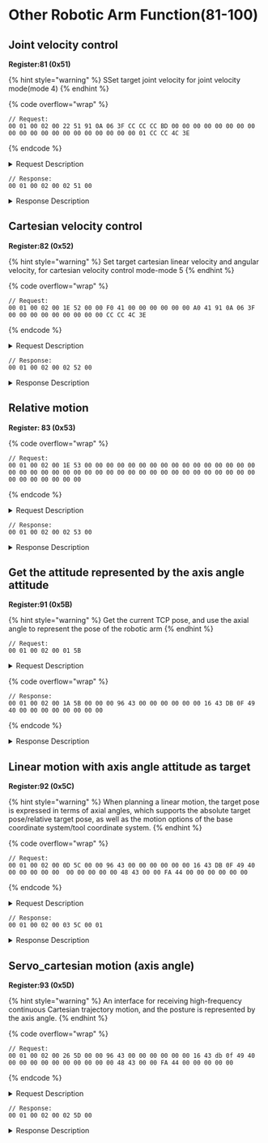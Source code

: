 # Other Robotic Arm Function(81-100)

## Joint velocity control

**Register:81 (0x51)**

{% hint style="warning" %}
SSet target joint velocity for joint velocity mode(mode 4)
{% endhint %}

{% code overflow="wrap" %}
```
// Request:
00 01 00 02 00 22 51 91 0A 06 3F CC CC CC BD 00 00 00 00 00 00 00 00 00 00 00 00 00 00 00 00 00 00 00 00 01 CC CC 4C 3E
```
{% endcode %}

<details>

<summary>Request Description</summary>

{% code overflow="wrap" %}
```
//00 01    U16, Transaction ID
//00 02    U16, Protocol Identifier
//00 22    U16, Length 
//51       U8, Register
//91 0A 06 3F	FP32, Joint 1 target velocity: π/6 rad/s
//CC CC CC BD	FP32, Joint 2 target velocity: -0.1 rad/s
//00 00 00 00	FP32, Joint 3 target velocity: 0 rad/s
//00 00 00 00	FP32, Joint 4 target velocity: 0 rad/s
//00 00 00 00	FP32, Joint 5 target velocity: 0 rad/s
//00 00 00 00	FP32, Joint 6 target velocity: 0 rad/s
//00 00 00 00	FP32, Joint 7 target velocity: 0 rad/s
//01	U8, whether all joints accelerate and decelerate synchronously: 1-True
//CC CC 4C 3E	FP32, duration: 0.2s
```
{% endcode %}

</details>

```
// Response:
00 01 00 02 00 02 51 00
```

<details>

<summary>Response Description</summary>

```
//00 01    U16, Transaction ID
//00 02    U16, Protocol Identifier
//00 02    U16, Length 
//51       U8, Register
//00       U8, State
```

</details>

## Cartesian velocity control

**Register:82 (0x52)**

{% hint style="warning" %}
Set target cartesian linear velocity and angular velocity, for cartesian velocity control mode-mode 5
{% endhint %}

{% code overflow="wrap" %}
```
// Request:
00 01 00 02 00 1E 52 00 00 F0 41 00 00 00 00 00 00 A0 41 91 0A 06 3F 00 00 00 00 00 00 00 00 00 CC CC 4C 3E 
```
{% endcode %}

<details>

<summary>Request Description</summary>

```
//00 01    U16, Transaction ID
//00 02    U16, Protocol Identifier
//00 1E    U16, Length 
//52       U8, Register
//00 00 F0 41	FP32,  Cartesian linear velocity: Vx = 30 mm/s 
//00 00 00 00	FP32,  Cartesian linear velocity: Vy = 0 mm/s 
//00 00 A0 41	FP32,  Cartesian linear velocity: Vz = 20 mm/s 
//91 0A 06 3F	FP32,  Cartesian angular velocity: ωx = π/6 rad/s 
//00 00 00 00	FP32,  Cartesian angular velocity: ωy= 0  rad/s 
//00 00 00 00	FP32,  Cartesian angular velocity ωz = 0  rad/s 
//00	U8,  is tool coordinate or not: 0-base coordinate 
//CC CC 4C 3E	FP32,  duration: 0.2s 
```

</details>

```
// Response:
00 01 00 02 00 02 52 00
```

<details>

<summary>Response Description</summary>

```
//00 01    U16, Transaction ID
//00 02    U16, Protocol Identifier
//00 02    U16, Length 
//52       U8, Register
//00       U8, State
```

</details>

## Relative motion&#x20;

**Register: 83 (0x53)**

{% code overflow="wrap" %}
```
// Request:
00 01 00 02 00 1E 53 00 00 00 00 00 00 00 00 00 00 00 00 00 00 00 00 00 00 00 00 00 00 00 00 00 00 00 00 00 00 00 00 00 00 00 00 00 00 00 00 00 00 00 00 00 00 
```
{% endcode %}

<details>

<summary>Request Description</summary>

{% code overflow="wrap" %}
```
//00 01    U16, Transaction ID
//00 02    U16, Protocol Identifier
//00 1E    U16, Length 
//53       U8, Register
//00 00 00 00	FP32, TCP control，Parameter is X (mm) Joint control，Parameter is J1 (rad)
//00 00 00 00	FP32, TCP control，Parameter is y (mm) Joint control，Parameter is J2 (rad)
//00 00 00 00	FP32, TCP control，Parameter is z (mm) Joint control，Parameter isJ3 (rad)
//00 00 00 00	FP32, TCP control，Parameter is roll (rad) Joint control，Parameter is J4 (rad)
//00 00 00 00	FP32, TCP control，Parameter is pitch (rad) Joint control，Parameter is J5 (rad)
//00 00 00 00	FP32, TCP control，Parameter isyaw (rad) Joint control，Parameter is J6 (rad)
//00 00 00 00	FP32, TCP control，Parameter is meaningless Joint control，Parameter is J7 (rad)
//00 00 00 00	FP32, speed(mm/s, rad/s)
//00 00 00 00	FP32, acceleration(mm/s^2, rad/s^2)
//00 00 00 00	FP32, move time（useless, just 0）
//00 00 00 00	FP32, radius(mm)

//00	U8,
TCP or Joint
0: TCP
1: Joint

//00	U8,
RPY control，only in TCP control（ 2 is 0）
0: RPY control
1: Angle control
```
{% endcode %}

</details>

```
// Response:
00 01 00 02 00 02 53 00
```

<details>

<summary>Response Description</summary>

```
//00 01    U16, Transaction ID
//00 02    U16, Protocol Identifier
//00 02    U16, Length 
//53       U8, Register
//00       U8, State
```

</details>

## Get the attitude represented by the axis angle attitude

**Register:91 (0x5B)**

{% hint style="warning" %}
Get the current TCP pose, and use the axial angle to represent the pose of the robotic arm
{% endhint %}

```
// Request:
00 01 00 02 00 01 5B  
```

<details>

<summary>Request Description</summary>

```
//00 01    U16, Transaction ID
//00 02    U16, Protocol Identifier
//00 01    U16, Length 
//5B       U8, Register
```

</details>

{% code overflow="wrap" %}
```
// Response:
00 01 00 02 00 1A 5B 00 00 00 96 43 00 00 00 00 00 00 16 43 DB 0F 49 40 00 00 00 00 00 00 00 00 
```
{% endcode %}

<details>

<summary>Response Description</summary>

```
//00 01    U16, Transaction ID
//00 02    U16, Protocol Identifier
//00 1A    U16, Length 
//5B       U8, Register
//00       U8, State
//00 00 96 43	FP32,  Current Cartesian coordinate X=300mm
//00 00 00 00	FP32,  Current Cartesian coordinate Y=0
//00 00 16 43	FP32,  Current Cartesian coordinate Z=150mm
//DB 0F 49 40	FP32,  Current Cartesian coordinate Rx=π rad 
//00 00 00 00	FP32,  Current Cartesian coordinate Ry=0 
//00 00 00 00	FP32,  Current Cartesian coordinate Rz=0 
```

</details>

## Linear motion with axis angle attitude as target

**Register:92 (0x5C)**

{% hint style="warning" %}
When planning a linear motion, the target pose is expressed in terms of axial angles, which supports the absolute target pose/relative target pose, as well as the motion options of the base coordinate system/tool coordinate system.
{% endhint %}

{% code overflow="wrap" %}
```
// Request:
00 01 00 02 00 0D 5C 00 00 96 43 00 00 00 00 00 00 16 43 DB 0F 49 40 00 00 00 00 00  00 00 00 00 00 48 43 00 00 FA 44 00 00 00 00 00 00 
```
{% endcode %}

<details>

<summary>Request Description</summary>

{% code overflow="wrap" %}
```
//00 01    U16, Transaction ID
//00 02    U16, Protocol Identifier
//00 0D    U16, Length 
//5C       U8, Register
//00 00 96 43	FP32, X=300mm
//00 00 00 00	FP32, Y=0
//00 00 16 43	FP32, Z=150mm
//DB 0F 49 40	FP32, Rx=π  rad
//00 00 00 00	FP32, Ry=0
//00 00 00 00	FP32, Rz=0
//00 00 48 43	FP32, motion speed=200 mm/s
//00 00 FA 44	FP32, acceleration=2000mm/s2
//00 00 00 00	FP32, motion time, 0
//00	U8, 
0base coordinate system motion
Motion coordinate system：
0: the base coordinate system motion
1: the tool coordinate system motion

//00	U8, 
 absolute pose
 If the motion coordinate system is the base coordinate system.
0 represents the given pose is an absolute pose
1 represents the given pose is a relative pose
 (the given parameters 1-6 coordinates are based on the current an offset of position)
```
{% endcode %}

</details>

```
// Response:
00 01 00 02 00 03 5C 00 01
```

<details>

<summary>Response Description</summary>

```
//00 01    U16, Transaction ID
//00 02    U16, Protocol Identifier
//00 03    U16, Length 
//5C       U8, Register
//00 01    U16, State
```

</details>

## Servo\_cartesian motion (axis angle)

**Register:93 (0x5D)**

{% hint style="warning" %}
An interface for receiving high-frequency continuous Cartesian trajectory motion, and the posture is represented by the axis angle.
{% endhint %}

{% code overflow="wrap" %}
```
// Request:
00 01 00 02 00 26 5D 00 00 96 43 00 00 00 00 00 00 16 43 db 0f 49 40 00 00 00 00 00 00 00 00 00 00 48 43 00 00 FA 44 00 00 00 00 00   
```
{% endcode %}

<details>

<summary>Request Description</summary>

{% code overflow="wrap" %}
```
//00 01    U16, Transaction ID
//00 02    U16, Protocol Identifier
//00 26    U16, Length 
//5D       U8, Register
//00 00 96 43	FP32, X=300mm
//00 00 00 00	FP32, Y=0
//00 00 16 43	FP32, Z=150mm
//db 0f 49 40	FP32, Rx=πrad
//00 00 00 00	FP32, Ry=0
//00 00 00 00	FP32, Rz=0
//00 00 48 43	FP32, motion speed=200mm/s
//00 00 FA 44	FP32, acceleration=2000mm/s2
//00 00 00 00	FP32, 
base coordinate system motion
Motion coordinate system：
0: the base coordinate system motion
1: the tool coordinate system motion

//00
0absolute pose
If the motion coordinate system is the base coordinate system.
0 represents the given pose is an absolute pose
1 represents the given pose is a relative pose
The given parameters 1-6 coordinates are based on the current an offset of position
```
{% endcode %}

</details>

```
// Response:
00 01 00 02 00 02 5D 00
```

<details>

<summary>Response Description</summary>

```
//00 01    U16, Transaction ID
//00 02    U16, Protocol Identifier
//00 02    U16, Length 
//5D       U8, Register
//00       U8, State
```

</details>
